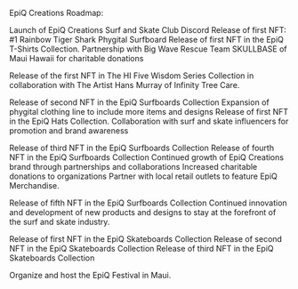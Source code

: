 EpiQ Creations Roadmap:

Launch of EpiQ Creations Surf and Skate Club Discord Release of first NFT: #1 Rainbow Tiger Shark Phygital Surfboard Release of first NFT in the EpiQ T-Shirts Collection. Partnership with Big Wave Rescue Team SKULLBASE of Maui Hawaii for charitable donations

Release of the first NFT in The HI Five Wisdom Series Collection in collaboration with The Artist Hans Murray of Infinity Tree Care.

Release of second NFT in the EpiQ Surfboards Collection Expansion of phygital clothing line to include more items and designs Release of first NFT in the EpiQ Hats Collection. Collaboration with surf and skate influencers for promotion and brand awareness

Release of third NFT in the EpiQ Surfboards Collection Release of fourth NFT in the EpiQ Surfboards Collection Continued growth of EpiQ Creations brand through partnerships and collaborations Increased charitable donations to organizations Partner with local retail outlets to feature EpiQ Merchandise.

Release of fifth NFT in the EpiQ Surfboards Collection Continued innovation and development of new products and designs to stay at the forefront of the surf and skate industry.

Release of first NFT in the EpiQ Skateboards Collection Release of second NFT in the EpiQ Skateboards Collection Release of third NFT in the EpiQ Skateboards Collection

Organize and host the EpiQ Festival in Maui.
